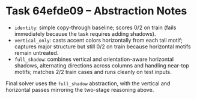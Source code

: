 # Task 64efde09 – Abstraction Notes

- `identity`: simple copy-through baseline; scores 0/2 on train (fails immediately because the task requires adding shadows).
- `vertical_only`: casts accent colors horizontally from each tall motif; captures major structure but still 0/2 on train because horizontal motifs remain untreated.
- `full_shadow`: combines vertical and orientation-aware horizontal shadows, alternating directions across columns and handling near-top motifs; matches 2/2 train cases and runs cleanly on test inputs.

Final solver uses the `full_shadow` abstraction, with the vertical and horizontal passes mirroring the two-stage reasoning above.
